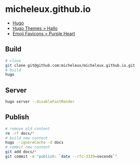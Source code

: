 # micheleux.github.io

- [Hugo](https://gohugo.io/)
- [Hugo Themes > Hallo](https://github.com/EmielH/hallo-hugo)
- [Emoji Favicons > Purple Heart](https://favicon.io/emoji-favicons/purple-heart)

## Build

```bash
# clone
git clone git@github.com:micheleux/micheleux.github.io.git
# build
hugo
```

## Server

```bash
hugo server --disableFastRender
```

## Publish

```bash
# remove old content
rm -rf docs/*
# build new content
hugo --ignoreCache -d docs
# commit new content
git add docs/*
git commit -m "publish: `date --rfc-3339=seconds`"
```
